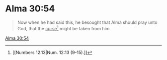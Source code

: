 # Alma 30:54

> Now when he had said this, he besought that Alma should pray unto God, that the <u>curse</u>[^a] might be taken from him.

[Alma 30:54](https://www.churchofjesuschrist.org/study/scriptures/bofm/alma/30?lang=eng&id=p54#p54)


[^a]: [[Numbers 12.13|Num. 12:13 (9-15).]]
